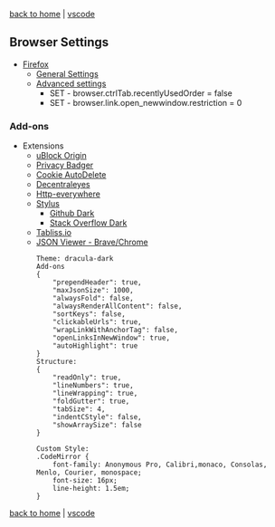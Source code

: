 [back to home](https://www.github.com/JeffACate/dev-settings/) |
[vscode](https://www.github.com/JeffACate/dev-settings/blob/master/vscode.md)

## Browser Settings
* [Firefox](https://download.mozilla.org/?product=firefox-latest-ssl&os=linux64&lang=en-US)
    * [General Settings](about:preferences)
    * [Advanced settings](about:config)
        * SET - browser.ctrlTab.recentlyUsedOrder = false
        * SET - browser.link.open_newwindow.restriction = 0
        
### Add-ons
* Extensions
    * [uBlock Origin](https://addons.mozilla.org/en-US/firefox/addon/ublock-origin/)
    * [Privacy Badger](https://privacybadger.org/)
    * [Cookie AutoDelete](https://addons.mozilla.org/en-US/firefox/addon/cookie-autodelete/)
    * [Decentraleyes](https://addons.mozilla.org/en-US/firefox/addon/decentraleyes/)
    * [Http-everywhere](https://www.eff.org/https-everywhere)
    * [Stylus](https://addons.mozilla.org/addon/tabliss?src=external-tabliss.io)
        * [Github Dark](moz-extension://9ed557e8-8284-4dba-9061-fd436898f88b/edit.html?id=1)
        * [Stack Overflow Dark](moz-extension://07ae76b8-2b28-46b6-974a-f0103da7dcae/edit.html)
    * [Tabliss.io](https://tabliss.io)
    * [JSON Viewer - Brave/Chrome](https://chrome.google.com/webstore/detail/json-viewer/gbmdgpbipfallnflgajpaliibnhdgobh?h1=en) 
        ```
        Theme: dracula-dark
        Add-ons
        {
            "prependHeader": true,
            "maxJsonSize": 1000,
            "alwaysFold": false,
            "alwaysRenderAllContent": false,
            "sortKeys": false,
            "clickableUrls": true,
            "wrapLinkWithAnchorTag": false,
            "openLinksInNewWindow": true,
            "autoHighlight": true
        }
        Structure:
        {
            "readOnly": true,
            "lineNumbers": true,
            "lineWrapping": true,
            "foldGutter": true,
            "tabSize": 4,
            "indentCStyle": false,
            "showArraySize": false
        }

        Custom Style:
        .CodeMirror {
            font-family: Anonymous Pro, Calibri,monaco, Consolas, Menlo, Courier, monospace;
            font-size: 16px;
            line-height: 1.5em;
        }

        ```


<!-- * Brave/Chrome
        * [Just Black](https://chrome.google.com/webstore/detail/just-black/aghfnjkcakhmadgdomlmlhhaocbkloab) -->
<!--
### Bookmarks

    * [Bullet Point text](Linked Address here)
        * Description of address above

    -[ ] empty to do 
-->
[back to home](https://www.github.com/JeffACate/dev-settings/) |
[vscode](https://www.github.com/JeffACate/dev-settings/blob/master/vscode.md)